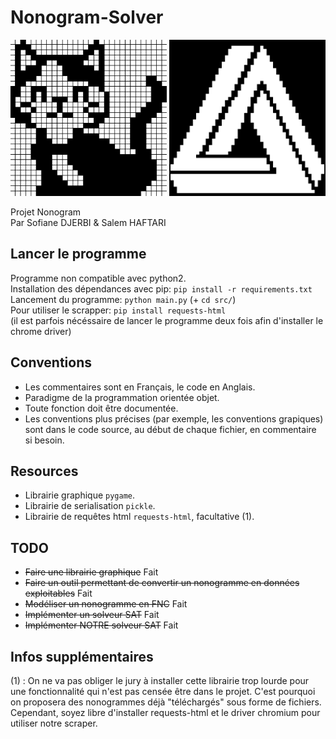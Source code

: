 # Nonogram-Solver
<p float="center" align="center">
  <img src="https://github.com/Kugge/Nonogram-Solver/blob/master/imgs/preview.png?raw=true" width="250" height="250"/>
  <img src="https://github.com/Kugge/Nonogram-Solver/blob/master/imgs/preview2.png?raw=true" width="250" height="250"/>
</p>

Projet Nonogram  
Par Sofiane DJERBI &amp; Salem HAFTARI
## Lancer le programme
Programme non compatible avec python2.  
Installation des dépendances avec pip: `pip install -r requirements.txt`  
Lancement du programme: `python main.py` (+ `cd src/`)  
Pour utiliser le scrapper: `pip install requests-html`  
(il est parfois nécéssaire de lancer le programme deux fois afin d'installer le chrome driver)

## Conventions
- Les commentaires sont en Français, le code en Anglais.
- Paradigme de la programmation orientée objet.
- Toute fonction doit être documentée.
- Les conventions plus précises (par exemple, les conventions grapiques) sont dans le code source, au début de chaque fichier, en commentaire si besoin.
## Resources
- Librairie graphique `pygame`.
- Librairie de serialisation `pickle`.
- Librairie de requêtes html `requests-html`, facultative (1).
## TODO
- ~~Faire une librairie graphique~~ Fait
- ~~Faire un outil permettant de convertir un nonogramme en données exploitables~~ Fait
- ~~Modéliser un nonogramme en FNC~~ Fait
- ~~Implémenter un solveur SAT~~ Fait
- ~~Implémenter NOTRE solveur SAT~~ Fait
## Infos supplémentaires
(1) : On ne va pas obliger le jury à installer cette librairie trop lourde pour une fonctionnalité qui n'est pas censée être dans le projet. C'est pourquoi on proposera des nonogrammes déjà "téléchargés" sous forme de fichiers. Cependant, soyez libre d'installer requests-html et le driver chromium pour utiliser notre scraper.
